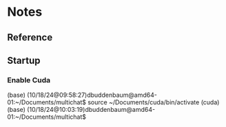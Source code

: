 # Notes


## Reference



## Startup

### Enable Cuda
(base) (10/18/24@09:58:27)dbuddenbaum@amd64-01:~/Documents/multichat$ source ~/Documents/cuda/bin/activate
(cuda) (base) (10/18/24@10:03:19)dbuddenbaum@amd64-01:~/Documents/multichat$ 


